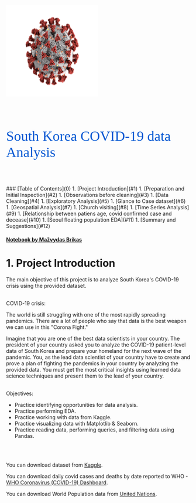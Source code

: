 <img src="Covid.png" width="250" height="250">
<p style="font-family: San Francisco; font-size:2.75em;color:#0056D2; font-style:bold"> <br>South Korea COVID-19 data Analysis</p>
<br>
<p An analysis of the COVID-19 data from South Korea is presented in the COVID-19 data Analysis.ipynb notebook.</p>
<a id="0"></a>
 ### [Table of Contents](0)
1. [Project Introduction](#1)      
1. [Preparation and Initial Inspection](#2)
    1. [Observations before cleaning](#3) 
1. [Data Cleaning](#4) 
1. [Exploratory Analysis](#5)     
    1. [Glance to Case dataset](#6) 
    1. [Geospatial Analysis](#7)
    1. [Church visiting](#8)
    1. [Time Series Analysis](#9)
    1. [Relationship between patiens age, covid confirmed case and decease](#10)
    1. [Seoul floating population EDA](#11)
1. [Summary and Suggestions](#12)     
    
    

#### [Notebook by Mažvydas Brikas](https://www.linkedin.com/in/mazvydas-brikas/)     

<a id="1"></a> 
# 1. Project Introduction

The main objective of this project is to analyze South Korea's COVID-19 crisis using the provided dataset. 
</p><br>COVID-19 crisis:

The world is still struggling with one of the most rapidly spreading pandemics. There are a lot of people who say that data is the best weapon we can use in this "Corona Fight."

Imagine that you are one of the best data scientists in your country. The president of your country asked you to analyze the COVID-19 patient-level data of South Korea and prepare your homeland for the next wave of the pandemic. You, as the lead data scientist of your country have to create and prove a plan of fighting the pandemics in your country by analyzing the provided data. You must get the most critical insights using learned data science techniques and present them to the lead of your country.
</p><br>Objectives:

- Practice identifying opportunities for data analysis.
- Practice performing EDA.
- Practice working with data from Kaggle.
- Practice visualizing data with Matplotlib & Seaborn.
- Practice reading data, performing queries, and filtering data using Pandas.
 
<br>
<br>



You can download dataset from [Kaggle](https://www.kaggle.com/datasets/kimjihoo/coronavirusdataset).

You can download daily covid cases and deaths by date reported to WHO -  [WHO Coronavirus (COVID-19) Dashboard](https://covid19.who.int/data).

You can download World Population data from [United Nations](https://population.un.org/wpp/Download/Standard/Population/).
